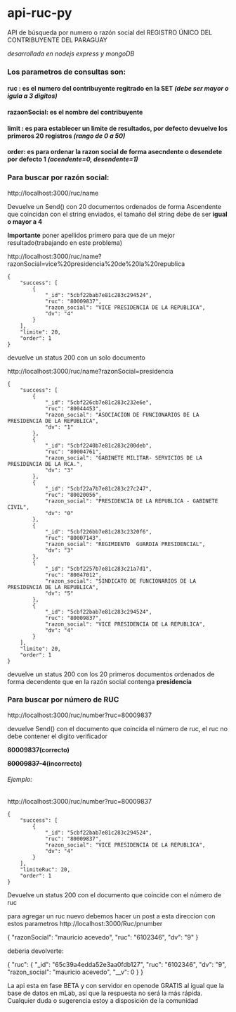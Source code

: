 # api-ruc-py
API de búsqueda por numero o razón social del REGISTRO ÚNICO DEL CONTRIBUYENTE DEL PARAGUAY

*desarrollada en nodejs express y mongoDB*

### Los parametros de consultas son:
#### ruc : es el numero del contribuyente regitrado en la SET *(debe ser mayor o igula a 3 digitos)*
#### razaonSocial: es el nombre del contribuyente 
#### limit : es para establecer un limite de resultados, por defecto devuelve los primeros 20  registros *(rango de 0 a 50)*
#### order: es para ordenar la razon social de forma asecndente o desendete por defecto 1 *(acendente=0, desendente=1)*


### Para buscar por razón social: 

http://localhost:3000/ruc/name

Devuelve un Send() con 20 documentos ordenados de forma Ascendente que coincidan con el string enviados, el tamaño del string debe de ser **igual o mayor a 4** 

**Importante** poner apellidos primero para que de un mejor resultado(trabajando en este problema)


http://localhost:3000/ruc/name?razonSocial=vice%20presidencia%20de%20la%20republica

```
{
    "success": [
        {
            "_id": "5cbf22bab7e81c283c294524",
            "ruc": "80009837",
            "razon_social": "VICE PRESIDENCIA DE LA REPUBLICA",
            "dv": "4"
        }
    ],
    "limite": 20,
    "order": 1
}

```

devuelve un status 200 con un solo documento

http://localhost:3000/ruc/name?razonSocial=presidencia


```
{
    "success": [
        {
            "_id": "5cbf226cb7e81c283c232e6e",
            "ruc": "80044453",
            "razon_social": "ASOCIACION DE FUNCIONARIOS DE LA PRESIDENCIA DE LA REPUBLICA",
            "dv": "1"
        },
        {
            "_id": "5cbf2240b7e81c283c200deb",
            "ruc": "80004761",
            "razon_social": "GABINETE MILITAR- SERVICIOS DE LA PRESIDENCIA DE LA RCA.",
            "dv": "3"
        },
        {
            "_id": "5cbf22a7b7e81c283c27c247",
            "ruc": "80020056",
            "razon_social": "PRESIDENCIA DE LA REPUBLICA - GABINETE CIVIL",
            "dv": "0"
        },
        {
            "_id": "5cbf226bb7e81c283c2320f6",
            "ruc": "80007143",
            "razon_social": "REGIMIENTO  GUARDIA PRESIDENCIAL",
            "dv": "3"
        },
        {
            "_id": "5cbf2257b7e81c283c21a7d1",
            "ruc": "80047012",
            "razon_social": "SINDICATO DE FUNCIONARIOS DE LA PRESIDENCIA DE LA REPUBLICA",
            "dv": "5"
        },
        {
            "_id": "5cbf22bab7e81c283c294524",
            "ruc": "80009837",
            "razon_social": "VICE PRESIDENCIA DE LA REPUBLICA",
            "dv": "4"
        }
    ],
    "limite": 20,
    "order": 1
}
```
devuelve un status 200 con los 20 primeros documentos ordenados de forma decendente que en la razón social contenga **presidencia**


### Para buscar por número de RUC

http://localhost:3000/ruc/number?ruc=80009837

devuelve Send() con el documento que coincida el número de ruc, el ruc no debe contener el digito verificador

**80009837(correcto)**

**~~80009837-4~~(incorrecto)**

###### Ejemplo:
http://localhost:3000/ruc/number?ruc=80009837

```
{
    "success": [
        {
            "_id": "5cbf22bab7e81c283c294524",
            "ruc": "80009837",
            "razon_social": "VICE PRESIDENCIA DE LA REPUBLICA",
            "dv": "4"
        }
    ],
    "limiteRuc": 20,
    "order": 1
}
```
Devuelve un status 200 con el documento que coincide con el número de ruc 

para agregar un ruc nuevo debemos hacer un post a esta direccion con estos parametros
http://localhost:3000/Ruc/pnumber

{
    "razonSocial": "mauricio acevedo",
    "ruc": "6102346",
    "dv": "9"
}

deberia devolverte:

{
    "ruc": {
        "_id": "65c39a4edda52e3aa0fdb127",
        "ruc": "6102346",
        "dv": "9",
        "razon_social": "mauricio acevedo",
        "__v": 0
    }
}

La api esta en fase BETA y con servidor en openode GRATIS al igual que la base de datos en mLab, así que la respuesta no será la más rápida.
Cualquier duda o sugerencia estoy a disposición de la comunidad 

